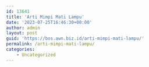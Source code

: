 ```yaml
---
id: 13641
title: 'Arti Mimpi Mati Lampu'
date: '2023-07-25T16:46:30+00:00'
author: admin
layout: post
guid: 'https://bos.awn.biz.id/arti-mimpi-mati-lampu/'
permalink: /arti-mimpi-mati-lampu/
categories:
    - Uncategorized
---
```


